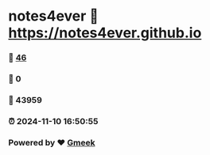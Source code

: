 # notes4ever :link: https://notes4ever.github.io 
### :page_facing_up: [46](https://notes4ever.github.io/tag.html) 
### :speech_balloon: 0 
### :hibiscus: 43959 
### :alarm_clock: 2024-11-10 16:50:55 
### Powered by :heart: [Gmeek](https://github.com/Meekdai/Gmeek)

